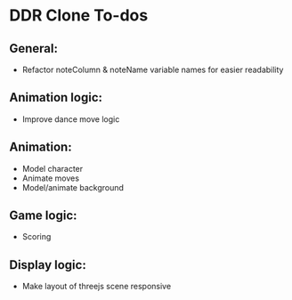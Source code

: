 # DDR Clone To-dos


## General:
- Refactor noteColumn & noteName variable names for easier readability
## Animation logic:
- Improve dance move logic
## Animation:
- Model character
- Animate moves
- Model/animate background
## Game logic:
- Scoring
## Display logic:
- Make layout of threejs scene responsive